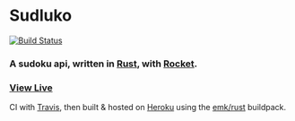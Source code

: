 # Sudluko

[![Build Status](https://travis-ci.com/LukeStorry/sudluko.svg)](https://travis-ci.com/LukeStorry/sudluko)


### A sudoku api, written in [Rust](https://www.rust-lang.org), with [Rocket](https://rocket.rs).



### [View Live](https://sudluko.herokuapp.com/alive)





CI with [Travis](https://travis-ci.com/github/LukeStorry/sudluko), then built & hosted on [Heroku](https://devcenter.heroku.com/) using the [emk/rust](https://github.com/emk/heroku-buildpack-rust) buildpack.